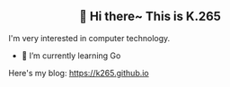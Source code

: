 <h2 align="center">👋 Hi there~ This is K.265</h2>

I'm very interested in computer technology.

- 🌱 I’m currently learning Go 

Here's my blog: <https://k265.github.io>

<!--
**K265/K265** is a ✨ _special_ ✨ repository because its `README.md` (this file) appears on your GitHub profile.

Here are some ideas to get you started:

- 🔭 I’m currently working on ...
- 🌱 I’m currently learning ...
- 👯 I’m looking to collaborate on ...
- 🤔 I’m looking for help with ...
- 💬 Ask me about ...
- 📫 How to reach me: ...
- 😄 Pronouns: ...
- ⚡ Fun fact: ...
-->

